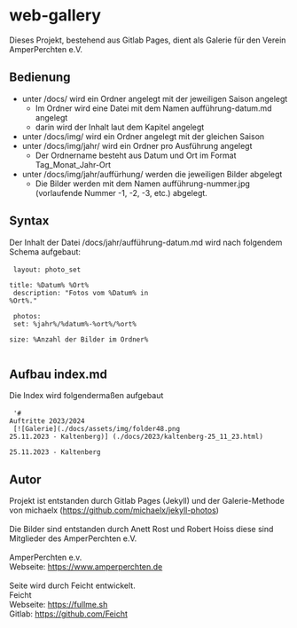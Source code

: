 # web-gallery

Dieses Projekt, bestehend aus Gitlab Pages, dient als Galerie für den Verein AmperPerchten e.V.

## Bedienung

- unter /docs/ wird ein Ordner angelegt mit der jeweiligen Saison angelegt
    - Im Ordner wird eine Datei mit dem Namen aufführung-datum.md angelegt
    - darin wird der Inhalt laut dem Kapitel <Syntax> angelegt
- unter /docs/img/ wird ein Ordner angelegt mit der gleichen Saison
- unter /docs/img/jahr/ wird ein Ordner pro Ausführung angelegt
    - Der Ordnername besteht aus Datum und Ort im Format Tag_Monat_Jahr-Ort
- unter /docs/img/jahr/auffürhung/ werden die jeweiligen Bilder abgelegt
    - Die Bilder werden mit dem Namen aufführung-nummer.jpg (vorlaufende Nummer -1, -2, -3, etc.) abgelegt.

## Syntax

Der Inhalt der Datei /docs/jahr/aufführung-datum.md wird nach folgendem Schema aufgebaut:
</br></br>
<code>
layout: photo_set</br>
title: %Datum% %Ort%</br>
description: "Fotos vom %Datum% in %Ort%."</br>
</br>
photos:</br>
    set: %jahr%/%datum%-%ort%/%ort%</br>
    size: %Anzahl der Bilder im Ordner%</br>
</code>

## Aufbau index.md

Die Index wird folgendermaßen aufgebaut
</br></br>
<code>
'# Auftritte 2023/2024</br>
[![Galerie](./docs/assets/img/folder48.png 25.11.2023 - Kaltenberg)] (./docs/2023/kaltenberg-25_11_23.html)</br>
25.11.2023 - Kaltenberg
</code>

## Autor
Projekt ist entstanden durch Gitlab Pages (Jekyll) und der Galerie-Methode von michaelx (https://github.com/michaelx/jekyll-photos)
</br></br>
Die Bilder sind entstanden durch Anett Rost und Robert Hoiss diese sind Mitglieder des AmperPerchten e.V.
</br></br>
AmperPerchten e.v.</br>
Webseite: https://www.amperperchten.de
</br></br>
Seite wird durch Feicht entwickelt.</br>
Feicht</br>
Webseite: https://fullme.sh </br>
Gitlab: https://github.com/Feicht